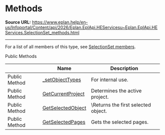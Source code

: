 # Methods

**Source URL:** https://www.eplan.help/en-us/Infoportal/Content/api/2026/Eplan.EplApi.HEServicesu~Eplan.EplApi.HEServices.SelectionSet_methods.html

---

For a list of all members of this type, see [SelectionSet members](Eplan.EplApi.HEServicesu~Eplan.EplApi.HEServices.SelectionSet_members.html).

Public Methods

|  | Name | Description |
| --- | --- | --- |
| Public Method | [\_setObjectTypes](Eplan.EplApi.HEServicesu~Eplan.EplApi.HEServices.SelectionSet~_setObjectTypes.html) | For internal use. |
| Public Method | [GetCurrentProject](Eplan.EplApi.HEServicesu~Eplan.EplApi.HEServices.SelectionSet~GetCurrentProject.html) | Determines the active project. |
| Public Method | [GetSelectedObject](Eplan.EplApi.HEServicesu~Eplan.EplApi.HEServices.SelectionSet~GetSelectedObject.html) | \Returns the first selected object. |
| Public Method | [GetSelectedPages](Eplan.EplApi.HEServicesu~Eplan.EplApi.HEServices.SelectionSet~GetSelectedPages.html) | Gets the selected pages. |


